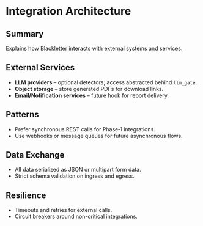 # Integration Architecture

## Summary

Explains how Blackletter interacts with external systems and services.

## External Services

- **LLM providers** – optional detectors; access abstracted behind `llm_gate`.
- **Object storage** – store generated PDFs for download links.
- **Email/Notification services** – future hook for report delivery.

## Patterns

- Prefer synchronous REST calls for Phase‑1 integrations.
- Use webhooks or message queues for future asynchronous flows.

## Data Exchange

- All data serialized as JSON or multipart form data.
- Strict schema validation on ingress and egress.

## Resilience

- Timeouts and retries for external calls.
- Circuit breakers around non-critical integrations.
